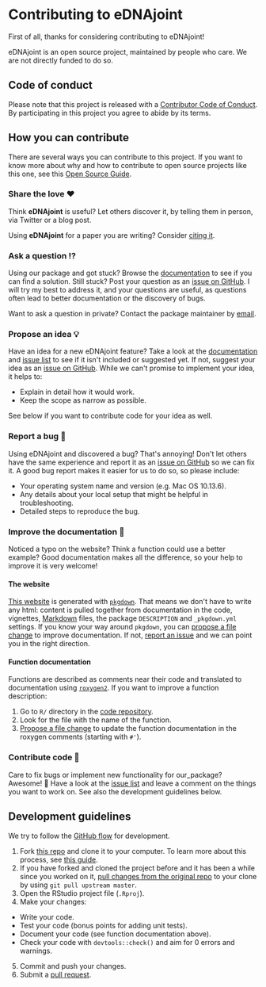 # Contributing to eDNAjoint

<!-- This CONTRIBUTING.md is adapted from https://gist.github.com/peterdesmet/e90a1b0dc17af6c12daf6e8b2f044e7c/ -->

First of all, thanks for considering contributing to eDNAjoint!

eDNAjoint is an open source project, maintained by people who care. We are not directly funded to do so.

[repo]: https://github.com/abigailkeller/eDNAjoint
[issues]: https://github.com/abigailkeller/eDNAjoint/issues
[new_issue]: https://github.com/abigailkeller/eDNAjoint/issues/new
[website]: https://bookdown.org/abigailkeller/eDNAjoint_vignette/
[citation]: https://github.com/abigailkeller/eDNAjoint?tab=readme-ov-file#citation
[email]: agkeller@berkeley.edu

## Code of conduct

Please note that this project is released with a [Contributor Code of Conduct](CODE_OF_CONDUCT.md). By participating in this project you agree to abide by its terms.

## How you can contribute

There are several ways you can contribute to this project. If you want to know more about why and how to contribute to open source projects like this one, see this [Open Source Guide](https://opensource.guide/how-to-contribute/).

### Share the love ❤️

Think **eDNAjoint** is useful? Let others discover it, by telling them in person, via Twitter or a blog post.

Using **eDNAjoint** for a paper you are writing? Consider [citing it][citation].

### Ask a question ⁉️

Using our package and got stuck? Browse the [documentation][website] to see if you can find a solution. Still stuck? Post your question as an [issue on GitHub][new_issue]. I will try my best to address it, and your questions are useful, as questions often lead to better documentation or the discovery of bugs.

Want to ask a question in private? Contact the package maintainer by [email][email].

### Propose an idea 💡

Have an idea for a new eDNAjoint feature? Take a look at the [documentation][website] and [issue list][issues] to see if it isn't included or suggested yet. If not, suggest your idea as an [issue on GitHub][new_issue]. While we can't promise to implement your idea, it helps to:

  * Explain in detail how it would work.
  * Keep the scope as narrow as possible.

See below if you want to contribute code for your idea as well.

### Report a bug 🐛

Using eDNAjoint and discovered a bug? That's annoying! Don't let others have the same experience and report it as an [issue on GitHub][new_issue] so we can fix it. A good bug report makes it easier for us to do so, so please include:

  * Your operating system name and version (e.g. Mac OS 10.13.6).
  * Any details about your local setup that might be helpful in troubleshooting.
  * Detailed steps to reproduce the bug.

### Improve the documentation 📖

Noticed a typo on the website? Think a function could use a better example? Good documentation makes all the difference, so your help to improve it is very welcome!

#### The website

[This website][website] is generated with [`pkgdown`](https://pkgdown.r-lib.org/). That means we don't have to write any html: content is pulled together from documentation in the code, vignettes, [Markdown](https://guides.github.com/features/mastering-markdown/) files, the package `DESCRIPTION` and `_pkgdown.yml` settings. If you know your way around `pkgdown`, you can [propose a file change](https://help.github.com/articles/editing-files-in-another-user-s-repository/) to improve documentation. If not, [report an issue][new_issue] and we can point you in the right direction.

#### Function documentation

Functions are described as comments near their code and translated to documentation using [`roxygen2`](https://klutometis.github.io/roxygen/). If you want to improve a function description:

1. Go to `R/` directory in the [code repository][repo].
2. Look for the file with the name of the function.
3. [Propose a file change](https://help.github.com/articles/editing-files-in-another-user-s-repository/) to update the function documentation in the roxygen comments (starting with `#'`).

### Contribute code 📝

Care to fix bugs or implement new functionality for our_package? Awesome! 👏 Have a look at the [issue list][issues] and leave a comment on the things you want to work on. See also the development guidelines below.

## Development guidelines

We try to follow the [GitHub flow](https://guides.github.com/introduction/flow/) for development.

1. Fork [this repo][repo] and clone it to your computer. To learn more about this process, see [this guide](https://guides.github.com/activities/forking/).
2. If you have forked and cloned the project before and it has been a while since you worked on it, [pull changes from the original repo](https://help.github.com/articles/merging-an-upstream-repository-into-your-fork/) to your clone by using `git pull upstream master`.
3. Open the RStudio project file (`.Rproj`).
5. Make your changes:
  * Write your code.
* Test your code (bonus points for adding unit tests).
* Document your code (see function documentation above).
* Check your code with `devtools::check()` and aim for 0 errors and warnings.
5. Commit and push your changes.
6. Submit a [pull request](https://guides.github.com/activities/forking/#making-a-pull-request/).
